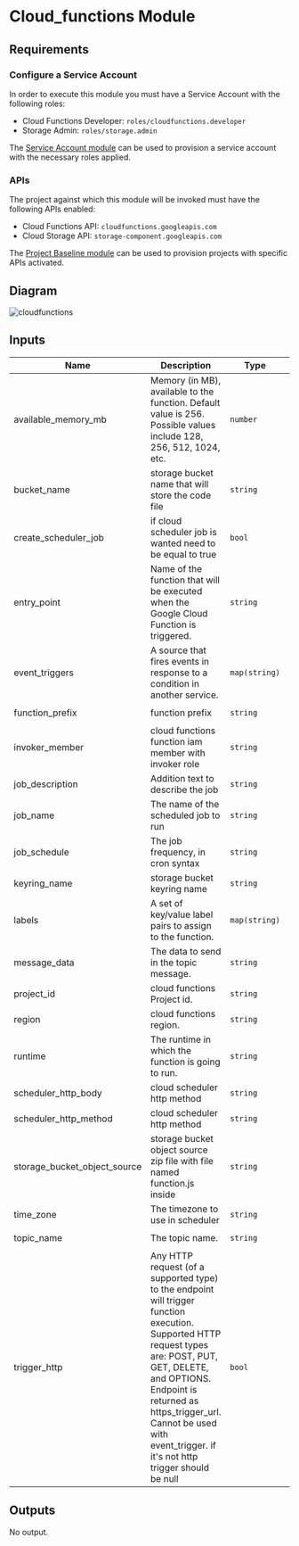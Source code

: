 # Cloud_functions Module

## Requirements

### Configure a Service Account

In order to execute this module you must have a Service Account with the following roles:

- Cloud Functions Developer: `roles/cloudfunctions.developer`
- Storage Admin: `roles/storage.admin`

The [Service Account module](../service_account) can be used to provision a service account with the necessary roles applied.

### APIs

The project against which this module will be invoked must have the
following APIs enabled:

- Cloud Functions API: `cloudfunctions.googleapis.com`
- Cloud Storage API: `storage-component.googleapis.com`

The [Project Baseline module](../project_baseline) can be used to provision projects with specific APIs activated.

## Diagram

![cloudfunctions](https://user-images.githubusercontent.com/79686242/149090206-fdabe20a-a091-4bf0-9641-71086423bdc8.png)

<!-- BEGINNING OF PRE-COMMIT-TERRAFORM DOCS HOOK -->
## Inputs

| Name | Description | Type | Default | Required |
|------|-------------|------|---------|:--------:|
| available\_memory\_mb | Memory (in MB), available to the function. Default value is 256. Possible values include 128, 256, 512, 1024, etc. | `number` | `128` | no |
| bucket\_name | storage bucket name that will store the code file | `string` | n/a | yes |
| create\_scheduler\_job | if cloud scheduler job is wanted need to be equal to true | `bool` | `false` | no |
| entry\_point | Name of the function that will be executed when the Google Cloud Function is triggered. | `string` | n/a | yes |
| event\_triggers | A source that fires events in response to a condition in another service. | `map(string)` | n/a | yes |
| function\_prefix | function prefix | `string` | `"trigger-function"` | no |
| invoker\_member | cloud functions function iam member with invoker role | `string` | n/a | yes |
| job\_description | Addition text to describe the job | `string` | `""` | no |
| job\_name | The name of the scheduled job to run | `string` | `null` | no |
| job\_schedule | The job frequency, in cron syntax | `string` | `"*/2 * * * *"` | no |
| keyring\_name | storage bucket keyring name | `string` | n/a | yes |
| labels | A set of key/value label pairs to assign to the function. | `map(string)` | `{}` | no |
| message\_data | The data to send in the topic message. | `string` | `"dGVzdA=="` | no |
| project\_id | cloud functions Project id. | `string` | n/a | yes |
| region | cloud functions region. | `string` | `"us-east1"` | no |
| runtime | The runtime in which the function is going to run. | `string` | `"nodejs14"` | no |
| scheduler\_http\_body | cloud scheduler http method | `string` | `null` | no |
| scheduler\_http\_method | cloud scheduler http method | `string` | `null` | no |
| storage\_bucket\_object\_source | storage bucket object source zip file with file named function.js inside | `string` | n/a | yes |
| time\_zone | The timezone to use in scheduler | `string` | `"Etc/UTC"` | no |
| topic\_name | The topic name. | `string` | `"topic-name"` | no |
| trigger\_http | Any HTTP request (of a supported type) to the endpoint will trigger function execution. Supported HTTP request types are: POST, PUT, GET, DELETE, and OPTIONS. Endpoint is returned as https\_trigger\_url. Cannot be used with event\_trigger. if it's not http trigger should be null | `bool` | `null` | no |

## Outputs

No output.

<!-- END OF PRE-COMMIT-TERRAFORM DOCS HOOK -->
